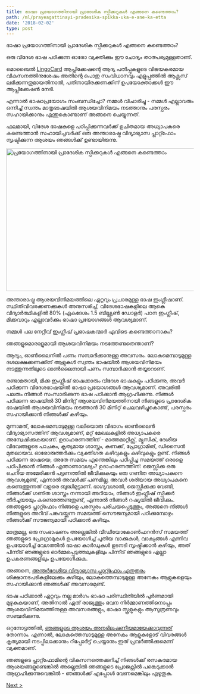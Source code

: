 ```yaml
---
title: ഭാഷാ പ്രയോഗത്തിനായി പ്രാദേശിക സ്പീക്കറുകൾ എങ്ങനെ കണ്ടെത്താം?
path: /ml/prayeagattinayi-pradesika-spikka-uka-e-ane-ka-etta
date: '2018-02-02'
type: post
---
```


ഭാഷാ പ്രയോഗത്തിനായി പ്രാദേശിക സ്പീക്കറുകൾ എങ്ങനെ കണ്ടെത്താം?

ഒരു വിദേശ ഭാഷ പഠിക്കുന്ന ഓരോ വ്യക്തിക്കും ഈ ചോദ്യം താത്പര്യമുള്ളതാണ്.

മൊബൈൽ <a href="https://lingocard.com">LingoCard</a> ആപ്ലിക്കേഷന്റെ ആദ്യ പതിപ്പുകളുടെ വിജയകരമായ വികസനത്തിനുശേഷം അതിന്റെ പൊതു സംവിധാനവും എളുപ്പത്തിൽ ആക്സസ് ലഭിക്കുന്നതുമായതിനാൽ, പതിനായിരക്കണക്കിന് ഉപയോക്താക്കൾ ഈ ആപ്ലിക്കേഷൻ നേടി.

എന്നാൽ ഭാഷാപ്രയോഗം സംബന്ധിച്ചോ? നമ്മൾ വിചാരിച്ചു - നമ്മൾ എല്ലാവരും ഒന്നിച്ച് സ്വന്തം മാതൃഭാഷയിൽ ആശയവിനിമയം നടത്താനും പരസ്പരം സഹായിക്കാനും എന്തുകൊണ്ടാണ് അങ്ങനെ ചെയ്യുന്നത്.

ഫലമായി, വിദേശ ഭാഷകളെ പഠിപ്പിക്കുന്നവർക്ക് ഉചിതമായ അധ്യാപകരെ കണ്ടെത്താൻ സഹായിച്ചവർക്ക് ഒരു അന്താരാഷ്ട്ര വിദ്യാഭ്യാസ പ്ലാറ്റ്ഫോം സൃഷ്ടിക്കുന്ന ആശയം ഞങ്ങൾക്ക് ഉണ്ടായിരുന്നു.

<img class="aligncenter wp-image-78 size-full" src="../images/platform/social-network.jpg" alt="പ്രയോഗത്തിനായി പ്രാദേശിക സ്പീക്കറുകൾ എങ്ങനെ കണ്ടെത്താം" width="628" height="383" />

അന്താരാഷ്ട്ര ആശയവിനിമയത്തിലെ ഏറ്റവും പ്രചാരമുള്ള ഭാഷ ഇംഗ്ലീഷാണ്. സ്ഥിതിവിവരക്കണക്കുകൾ അനുസരിച്ച്, വിദേശഭാഷകളിലെ ആകെ വിദ്യാർത്ഥികളിൽ 80% (ഏകദേശം 1.5 ബില്ല്യൺ ഡോളർ) പഠന ഇംഗ്ലീഷ്, മിക്കവാറും എല്ലാവർക്കും ഭാഷാ പ്രയോഗങ്ങൾ ആവശ്യമാണ്.

നമ്മൾ പല നേറ്റീവ് ഇംഗ്ലീഷ് പ്രഭാഷകന്മാർ എവിടെ കണ്ടെത്താനാകും?

ഞങ്ങളുമൊരാളുമായി ആശയവിനിമയം നടത്തേണ്ടതെന്താണ്?

ആദ്യം, ഓൺലൈനിൽ പണം സമ്പാദിക്കാനുള്ള അവസരം. ലോകമെമ്പാടുമുള്ള ദശലക്ഷക്കണക്കിന് ആളുകൾ സ്വന്തം ഭാഷയിൽ ആശയവിനിമയം നടത്തുന്നതിലൂടെ ഓൺലൈനായി പണം സമ്പാദിക്കാൻ തയ്യാറാണ്.

രണ്ടാമതായി, മിക്ക ഇംഗ്ലീഷ് ഭാഷക്കാരും വിദേശ ഭാഷകളും പഠിക്കുന്നു, അവർ പഠിക്കുന്ന വിദേശഭാഷയിൽ ഭാഷാ പ്രയോഗങ്ങൾ ആവശ്യമാണ്. അവരിൽ പലരും നിങ്ങൾ സംസാരിക്കുന്ന ഭാഷ പഠിക്കാൻ ആഗ്രഹിക്കുന്നു. നിങ്ങൾ പഠിക്കുന്ന ഭാഷയിൽ 30 മിനിറ്റ് ആശയവിനിമയത്തിനായി നിങ്ങളുടെ പ്രാദേശിക ഭാഷയിൽ ആശയവിനിമയം നടത്താൻ 30 മിനിറ്റ് ചെലവഴിച്ചുകൊണ്ട്, പരസ്പരം സഹായിക്കാൻ നിങ്ങൾക്ക് കഴിയും.

മൂന്നാമത്, ലോകമെമ്പാടുമുള്ള വലിയൊരു വിഭാഗം ഓൺലൈൻ വിദ്യാഭ്യാസത്തിന് ആവശ്യമാണ്, മറ്റ് മേഖലകളിൽ അധ്യാപകരെ അന്വേഷിക്കുകയാണ്. ഉദാഹരണത്തിന് - മാത്തമാറ്റിക്സ്, മ്യൂസിക്, ദേശീയ വിഭവങ്ങളുടെ പാചകം, കൃത്യമായ ശാസ്ത്രം, കണക്ക്, പ്രോഗ്രാമിങ്, ഡിസൈൻ മുതലായവ. ഓരോരുത്തർക്കും വ്യക്തിഗത കഴിവുകളും കഴിവുകളും ഉണ്ട്. നിങ്ങൾ പഠിക്കുന്ന ഭാഷയെ, അതേ സമയം എന്തെങ്കിലും പഠിപ്പിച്ച സമയത്ത് ഒരാളെ പഠിപ്പിക്കാൻ നിങ്ങൾ എന്താണാവശ്യം? ഉദാഹരണത്തിന്: ജെസ്സിക്ക ഒരു ചെറിയ അമേരിക്കൻ പട്ടണത്തിൽ ജീവിക്കുകയും ഒരു ഗണിത അധ്യാപകനെ ആവശ്യമുണ്ട്, എന്നാൽ അവൾക്ക് പണമില്ല, അവൾ ശരിയായ അധ്യാപകനെ കണ്ടെത്തുന്നത് വളരെ ബുദ്ധിമുട്ടാണ്. ഭാഗ്യവശാൽ, ജെസ്സിക്കക്കു വേണ്ടി, നിങ്ങൾക്ക് ഗണിത ശാസ്ത്രം നന്നായി അറിയാം, നിങ്ങൾ ഇംഗ്ലീഷ് സ്പീക്കർ തീർച്ചയായും കണ്ടെത്തേണ്ടതുണ്ട്, എന്നാൽ നിങ്ങൾ റഷ്യയിൽ ജീവിക്കും. ഞങ്ങളുടെ പ്ലാറ്റ്ഫോം നിങ്ങളെ പരസ്പരം പരിചയപ്പെടുത്തും, അങ്ങനെ നിങ്ങൾ നിങ്ങളുടെ അറിവ് പങ്കുവയ്ക്കുന്ന സമയത്ത് സൌജന്യമായി പഠിക്കുമ്പോഴും നിങ്ങൾക്ക് സൗജന്യമായി പഠിക്കാൻ കഴിയും.

മാത്രമല്ല, ഒരു സംഭാഷണം അല്ലെങ്കിൽ വീഡിയോകോൺഫറൻസ് സമയത്ത് ഞങ്ങളുടെ പ്രോഗ്രാമുകൾ ഉപയോഗിച്ച് പുതിയ വാക്കുകൾ, വാക്യങ്ങൾ എന്നിവ ഉപയോഗിച്ച് വേഗത്തിൽ ഭാഷാ കാർഡുകൾ ഉടനടി സൃഷ്ടിക്കാൻ കഴിയും, അത് പിന്നീട് ഞങ്ങളുടെ ഓർമ്മപ്പെടുത്തലുകളിലും പിന്നീട് ഞങ്ങളുടെ എല്ലാ ഉപകരണങ്ങളിലും ഉപയോഗിക്കുക.

അങ്ങനെ, <a href="https://lingocard.com">അന്തർദേശീയ വിദ്യാഭ്യാസ പ്ലാറ്റ്ഫോം ഏതുതരം</a> ശിക്ഷാനടപടികളിലേക്കും കഴിയും, ലോകത്തെമ്പാടുമുള്ള അനേകം ആളുകളെയും സഹായിക്കാൻ ഞങ്ങൾക്ക് അവസരമുണ്ട്.

ഭാഷ പഠിക്കാൻ ഏറ്റവും നല്ല മാർഗം ഭാഷാ പരിസ്ഥിതിയിൽ പൂർണമായി മുഴുകുകയാണ്, അതിനാൽ ഏത് രാജ്യത്തും ഭവന നിർമ്മാണത്തിനൊപ്പം ആശയവിനിമയത്തിനുള്ള അവസരങ്ങളും, ഭാഷാ സ്കൂളുകളും ആസൂത്രണവും സഞ്ചരിക്കുന്നു.

ഒറ്റനോട്ടത്തിൽ, <a href="/ml/?lang=ml">ഞങ്ങളുടെ ആശയം അനഭിലഷണീയമായേക്കാവുന്നത്</a> തോന്നാം. എന്നാൽ, ലോകത്തെമ്പാടുമുള്ള അനേകം ആളുകളോട് വിവരങ്ങൾ കൃത്യമായി നടപ്പിലാക്കാനും റിപ്പോർട്ട് ചെയ്യാനും ഇത് പ്രവർത്തിക്കുമെന്ന് വ്യക്തമാണ്.

ഞങ്ങളുടെ പ്ലാറ്റ്ഫോമിന്റെ വികസനത്തെക്കുറിച്ച് നിങ്ങൾക്ക് രസകരമായ ആശയങ്ങളുണ്ടെങ്കിൽ അല്ലെങ്കിൽ ഞങ്ങളുടെ പ്രോജക്റ്റിൽ പങ്കെടുക്കാൻ ആഗ്രഹിക്കുന്നുവെങ്കിൽ - ഞങ്ങൾക്ക് എപ്പോൾ വേണമെങ്കിലും എഴുതുക.

<a href="/ml/inglis-upadesam-pathikkunnatennane">Next ></a>